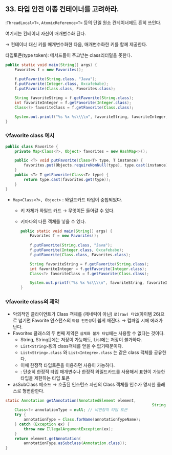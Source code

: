 ## 33. 타입 안전 이종 컨테이너를 고려하라.

:`ThreadLocal<T>`, `AtomicReference<T>` 등의 단일 원소 컨테이너에도 흔히 쓰인다.

여기서는 컨테이너 자신이 매개변수화 된다.

→ 컨테이너 대신 키를 매개변수화한 다음, 매개변수화한 키를 함께 제공한다.

타입토큰(type token): 메서드들이 주고받는 class리터럴을 뜻한다.

```java
public static void main(String[] args) {
	Favorites f = new Favorites();
	
	f.putFavorite(String.class, "Java");
	f.putFavorite(Integer.class, 0xcafebabe);
	f.putFavorite(Class.class, Favorites.class);

	String favoriteString = f.getFavorite(String.class);
	int favoriteInteger = f.getFavorite(Integer.class);
	Class<?> favoriteClass = f.getFavorite(Class.class);

	System.out.printf("%s %x %s\\\\n", favoriteString, favoriteInteger, favoriteClass.getName());
}
```

### 💡favorite class 예시

```java
public class Favorite {
	private Map<Class<?>, Object> favorites = new HashMap<>();

	public <T> void putFavorite(Class<T> type, T instance) {
		favorites.put(Objects.requireNonNull(type), type.cast(instance));
	}
	public <T> T getFavorite(Class<T> type) {
		return type.cast(favorites.get(type));
	}
}
```

- `Map<Class<?>, Object>` : 와일드카드 타입이 중첩되었다.
  - 키 자체가 와일드 카드 → 무엇이든 들어갈 수 있다.

  - 키마다의 다른 객체를 넣을 수 있다.

      ```java
      public static void main(String[] args) {
          Favorites f = new Favorites();
          
          f.putFavorite(String.class, "Java");
          f.putFavorite(Integer.class, 0xcafebabe);
          f.putFavorite(Class.class, Favorites.class);
      
          String favoriteString = f.getFavorite(String.class);
          int favoriteInteger = f.getFavorite(Integer.class);
          Class<?> favoriteClass = f.getFavorite(Class.class);
      
          System.out.printf("%s %x %s\\\\n", favoriteString, favoriteInteger, favoriteClass.getName());
      }
      ```


### 💡favorite class의 제약

- 악의적인 클라이언트가 Class 객체를 (제네릭이 아닌) `로(raw) 타입`(아이템 26)으로 넘기면 Favorite 인스턴스의 `타입 안전성`이 쉽게 깨진다. → 컴파일 시에 에러가 난다.
- Favorites 클래스의 두 번째 제약은 `실체화 불가 타입`에는 사용할 수 없다는 것이다.
  - String, String[]에는 저장이 가능해도, List<String>에는 저장이 불가하다.
  - `List<String>`용의 class객체를 얻을 수 없기때문이다.
  - `List<String>.class` 와 `List<Integre>.class` 는 같은 class 객체를 공유한다.
  - 이때 한정적 타입토큰을 이용하면 사용이 가능하다.
  - : 단순히 한정적 타입 매개변수나 한정적 와일드카드를 사용해서 표현이 가능한 타입을 제한하는 타입 토큰
- asSubClass 메소드 → 호출된 인스턴스 자신의 Class 객체를 인수가 명시한 클래스로 형변환한다.

```java
static Annotation getAnnotation(AnnotatedElement element,
																String annotationTypeName) { 
	Class<?> annotationType = null; // 비한정적 타입 토큰
	try {
		annotationType = Class.forName(annotationTypeName);
	} catch (Exception ex) {
		throw new IllegalArgumentException(ex);
	} 
	return element.getAnnotation(
		annotationType.asSubclass(Annotation.class));
}
```
